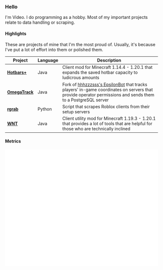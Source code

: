 ### Hello
I'm Video. I do programming as a hobby. Most of my important projects relate to data handling or scraping.

#### Highlights
These are projects of mine that I'm the most proud of. Usually, it's because I've put a lot of effort into them or polished them.

| Project | Language | Description |
|---------|----------|-------------|
| [**Hotbars+**](https://github.com/VideoGameSmash12/HotbarsPlus) | Java | Client mod for Minecraft 1.14.4 - 1.20.1 that expands the saved hotbar capacity to ludicrous amounts |
| [**OmegaTrack**](https://github.com/VideoGameSmash12/OmegaTrack) | Java | Fork of [hhhzzzsss's EpsilonBot](https://github.com/hhhzzzsss/EpsilonBot/) that tracks players' in-game coordinates on servers that provide operator permissions and sends them to a PostgreSQL server |
| [**rgrab**](https://github.com/VideoGameSmash12/rgrab) | Python | Script that scrapes Roblox clients from their setup servers |
| [**WNT**](https://github.com/VideoGameSmash12/WNT) | Java | Client utility mod for Minecraft 1.19.3 - 1.20.1 that provides a lot of tools that are helpful for those who are technically inclined |

#### Metrics
![Metrics](/github-metrics.svg)

<!--
**VideoGameSmash12/VideoGameSmash12** is a ✨ _special_ ✨ repository because its `README.md` (this file) appears on your GitHub profile.

Here are some ideas to get you started:

- 🔭 I’m currently working on ...
- 🌱 I’m currently learning ...
- 👯 I’m looking to collaborate on ...
- 🤔 I’m looking for help with ...
- 💬 Ask me about ...
- 📫 How to reach me: ...
- 😄 Pronouns: ...
- ⚡ Fun fact: ...
-->
